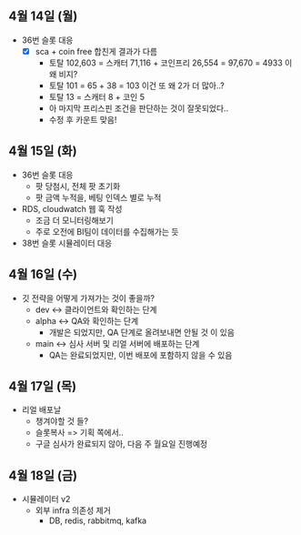 
## 4월 14일 (월)

- 36번 슬롯 대응
	- [x] sca + coin free 합친게 결과가 다름
		- 토탈 102,603 = 스캐터 71,116 + 코인프리 26,554 = 97,670 = 4933 이 왜 비지?
		- 토탈 101 = 65 + 38 = 103 이건 또 왜 2가 더 많아..?
		- 토탈 13 = 스캐터 8 + 코인 5
		- 아 마지막 프리스핀 조건을 판단하는 것이 잘못되었다..
		- 수정 후 카운트 맞음!

## 4월 15일 (화)

- 36번 슬롯 대응
	- 팟 당첨시, 전체 팟 초기화
	- 팟 금액 누적을, 베팅 인덱스 별로 누적
- RDS, cloudwatch 웹 훅 작성
	- 조금 더 모니터링해보기
	- 주로 오전에 BI팀이 데이터를 수집해가는 듯
- 38번 슬롯 시뮬레이터 대응


## 4월 16일 (수)

- 깃 전략을 어떻게 가져가는 것이 좋을까?
	- dev <-> 클라이언트와 확인하는 단계
	- alpha <-> QA와 확인하는 단계
		- 개발은 되었지만, QA 단계로 올려보내면 안될 것 이 있음
	- main <-> 심사 서버 및 리얼 서버에 배포하는 단계
		- QA는 완료되었지만, 이번 배포에 포함하지 않을 수 있음

## 4월 17일 (목)

- 리얼 배포날
	- 챙겨야할 것 들?
	- 슬롯복사 => 기획 쪽에서..
	- 구글 심사가 완료되지 않아, 다음 주 월요일 진행예정

## 4월 18일 (금)

- 시뮬레이터 v2
	- 외부 infra 의존성 제거
		- DB, redis, rabbitmq, kafka